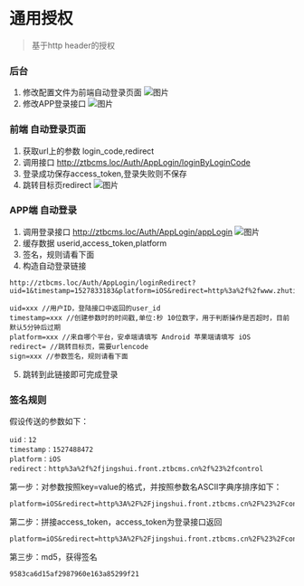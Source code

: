# 通用授权
> 基于http header的授权

### 后台 
1. 修改配置文件为前端自动登录页面
![图片](https://dn-coding-net-production-pp.qbox.me/e6812fb8-dfc5-4b0a-ac9e-fe4cf9c5ba8c.png)
2. 修改APP登录接口
![图片](https://dn-coding-net-production-pp.qbox.me/efae2f8f-33e5-4f34-9a9e-0f993e8f0552.png)

### 前端 自动登录页面
1. 获取url上的参数 login_code,redirect
2. 调用接口 http://ztbcms.loc/Auth/AppLogin/loginByLoginCode
3. 登录成功保存access_token,登录失败则不保存
4. 跳转目标页redirect
![图片](https://dn-coding-net-production-pp.qbox.me/c37f5d97-07a9-4036-80b8-c846d31f5ebc.png)

### APP端 自动登录
1. 调用登录接口 http://ztbcms.loc/Auth/AppLogin/appLogin
![图片](https://dn-coding-net-production-pp.qbox.me/f47f956a-7f0b-4fde-ba0a-2e4dee7ec603.png)
2. 缓存数据 userid,access_token,platform
3. 签名，规则请看下面
4. 构造自动登录链接
```
http://ztbcms.loc/Auth/AppLogin/loginRedirect?uid=1&timestamp=1527833183&platform=iOS&redirect=http%3a%2f%2fwww.zhutibang.cn&sign=27e5a7cf706d1a6c06133d8443ebdee6

uid=xxx //用户ID，登陆接口中返回的user_id
timestamp=xxx //创建参数时的时间戳,单位:秒 10位数字，用于判断操作是否超时，目前默认5分钟后过期
platform=xxx //来自哪个平台，安卓端请填写 Android 苹果端请填写 iOS
redirect= //跳转目标页，需要urlencode
sign=xxx //参数签名，规则请看下面
```
5. 跳转到此链接即可完成登录

### 签名规则

假设传送的参数如下：
```
uid：12
timestamp：1527488472
platform：iOS
redirect：http%3a%2f%2fjingshui.front.ztbcms.cn%2f%23%2fcontrol
```

第一步：对参数按照key=value的格式，并按照参数名ASCII字典序排序如下：
```
platform=iOS&redirect=http%3A%2F%2Fjingshui.front.ztbcms.cn%2F%23%2Fcontrol&timestamp=1527488472&uid=12
```
第二步：拼接access_token，access_token为登录接口返回
```
platform=iOS&redirect=http%3A%2F%2Fjingshui.front.ztbcms.cn%2F%23%2Fcontrol&timestamp=1527488472&uid=12&access_token=qydRzZEYq6bPiq58LdgpwoVLCjWAlh9MXiGNFpEGOADv4dXllZhVi7D0zvxNSwn2wlL8XhI5oUXquaP8iVLvErnvpStEAleeGvGTpATZRUhHYXA6DcKUhKCGhmA47hGv
```
第三步：md5，获得签名
```
9583ca6d15af2987960e163a85299f21
```
